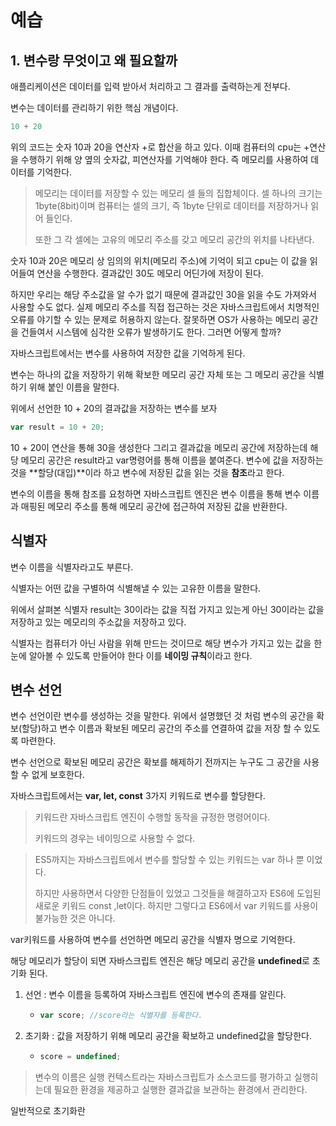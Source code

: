 # 예습

## 1. 변수랑 무엇이고 왜 필요할까

애플리케이션은 데이터를 입력 받아서 처리하고 그 결과를 출력하는게 전부다.

변수는 데이터를 관리하기 위한 핵심 개념이다.

```javascript
10 + 20
```

위의 코드는 숫자 10과 20을 연산자 +로 합산을 하고 있다. 이때 컴퓨터의 cpu는 +연산을 수행하기 위해 양 옆의 숫자값, 피연산자를 기억해야 한다. 즉 메모리를 사용하여 데이터를 기억한다.

> 메모리는 데이터를 저장할 수 있는 메모리 셀 들의 집합체이다. 셀 하나의 크기는 1byte(8bit)이며 컴퓨터는 셀의 크기, 즉 1byte 단위로 데이터를 저장하거나 읽어 들인다.
>
> 또한 그 각 셀에는 고유의 메모리 주소를 갖고 메모리 공간의 위치를 나타낸다.



숫자 10과 20은 메모리 상 임의의 위치(메모리 주소)에 기억이 되고 cpu는 이 값을 읽어들여 연산을 수행한다. 결과값인 30도 메모리 어딘가에 저장이 된다.

하지만 우리는 해당 주소값을 알 수가 없기 때문에 결과값인 30을 읽을 수도 가져와서 사용할 수도 없다. 실제 메모리 주소를 직접 접근하는 것은 자바스크립트에서 치명적인 오류를 야기할 수 있는 문제로 허용하지 않는다. 잘못하면 OS가 사용하는 메모리 공간을 건들여서 시스템에 심각한 오류가 발생하기도 한다. 그러면 어떻게 할까?

자바스크립트에서는 변수를 사용하여 저장한 값을 기억하게 된다.

변수는 하나의 값을 저장하기 위해 확보한 메모리 공간 자체 또는 그 메모리 공간을 식별하기 위해 붙인 이름을 말한다.

위에서 선언한 10 + 20의 결과값을 저장하는 변수를 보자

```javascript
var result = 10 + 20;
```

10 + 20이 연산을 통해 30을 생성한다 그리고 결과값을 메모리 공간에 저장하는데 해당 메모리 공간은 result라고 var명령어를 통해 이름을 붙여준다. 변수에 값을 저장하는 것을 **할당(대입)**이라 하고 변수에 저장된 값을 읽는 것을 **참조**라고 한다.

변수의 이름을 통해 참조를 요청하면 자바스크립트 엔진은 변수 이름을 통해 변수 이름과 매핑된 메모리 주소를 통해 메모리 공간에 접근하여 저장된 값을 반환한다. 



## 식별자

변수 이름을 식별자라고도 부른다.

식별자는 어떤 값을 구별하여 식별해낼 수 있는 고유한 이름을 말한다.

위에서 살펴본 식별자 result는 30이라는 값을 직접 가지고 있는게 아닌 30이라는 값을 저장하고 있는 메모리의 주소값을 저장하고 있다.

식별자는 컴퓨터가 아닌 사람을 위해 만드는 것이므로 해당 변수가 가지고 있는 값을 한눈에 알아볼 수 있도록 만들어야 한다 이를 **네이밍 규칙**이라고 한다.



## 변수 선언

변수 선언이란 변수를 생성하는 것을 말한다. 위에서 설명했던 것 처럼 변수의 공간을 확보(할당)하고 변수 이름과 확보된 메모리 공간의 주소를 연결하여 값을 저장 할 수 있도록 마련한다.

변수 선언으로 확보된 메모리 공간은 확보를 해제하기 전까지는 누구도 그 공간을 사용할 수 없게 보호한다.

자바스크립트에서는 **var, let, const** 3가지 키워드로 변수를 할당한다.

> 키워드란 자바스크립트 엔진이 수행할 동작을 규정한 명령어이다.
>
> 키워드의 경우는 네이밍으로 사용할 수 없다.

> ES5까지는 자바스크립트에서 변수를 할당할 수 있는 키워드는 var 하나 뿐 이었다.
>
> 하지만 사용하면서 다양한 단점들이 있었고 그것들을 해결하고자 ES6에 도입된 새로운 키워드 const ,let이다.  하지만 그렇다고 ES6에서 var 키워드를 사용이 불가능한 것은 아니다.

var키워드를 사용하여 변수를 선언하면 메모리 공간을 식별자 명으로 기억한다.

해당 메모리가 할당이 되면 자바스크립트 엔진은 해당 메모리 공간을  **undefined**로 초기화 된다.

1. 선언 : 변수 이름을 등록하여 자바스크립트 엔진에 변수의 존재를 알린다.

   - ```javascript
     var score; //score라는 식별자를 등록한다.
     ```

2. 초기화 : 값을 저장하기 위해 메모리 공간을 확보하고 undefined값을 할당한다.

   - ```javascript
     score = undefined;
     ```

> 변수의 이름은 실행 컨텍스트라는 자바스크립트가 소스코드를 평가하고 실행히는데 필요한 환경을 제공하고 실행한 결과값을 보관하는 환경에서 관리한다.



일반적으로 초기화란 
